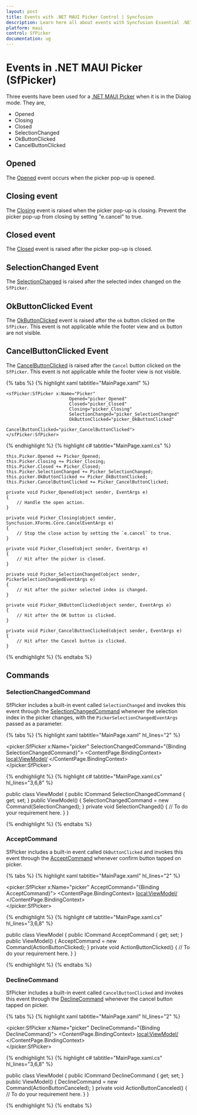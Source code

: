 ```yaml
---
layout: post
title: Events with .NET MAUI Picker Control | Syncfusion
description: Learn here all about events with Syncfusion Essential .NET MAUI Picker (SfPicker) control, it's elements and more details.
platform: maui
control: SfPicker
documentation: ug
---
```


# Events in .NET MAUI Picker (SfPicker)

Three events have been used for a [.NET MAUI Picker](https://www.syncfusion.com/maui-controls/maui-picker) when it is in the Dialog mode. They are, 

 * Opened 
 * Closing 
 * Closed
 * SelectionChanged
 * OkButtonClicked
 * CancelButtonClicked

## Opened

The [Opened](https://help.syncfusion.com/cr/maui/Syncfusion.Maui.Picker.PickerBase.html#Syncfusion_Maui_Picker_PickerBase_Opened) event occurs when the picker pop-up is opened.

## Closing event

The [Closing](https://help.syncfusion.com/cr/maui/Syncfusion.Maui.Picker.PickerBase.html#Syncfusion_Maui_Picker_PickerBase_Closing) event is raised when the picker pop-up is closing. Prevent the picker pop-up from closing by setting "e.cancel" to true.

## Closed event

The [Closed](https://help.syncfusion.com/cr/maui/Syncfusion.Maui.Picker.PickerBase.html#Syncfusion_Maui_Picker_PickerBase_Closed) event is raised after the picker pop-up is closed.

## SelectionChanged Event
The [SelectionChanged](https://help.syncfusion.com/cr/maui/Syncfusion.Maui.Picker.SfPicker.html#Syncfusion_Maui_Picker_SfPicker_SelectionChanged) is raised after the selected index changed on the `SfPicker`.

## OkButtonClicked Event

The [OkButtonClicked](https://help.syncfusion.com/cr/maui/Syncfusion.Maui.Picker.PickerBase.html#Syncfusion_Maui_Picker_PickerBase_OkButtonClicked) event is raised after the `ok` button clicked on the `SfPicker`. This event is not applicable while the footer view and `ok` button are not visible.

## CancelButtonClicked Event

The [CancelButtonClicked](https://help.syncfusion.com/cr/maui/Syncfusion.Maui.Picker.PickerBase.html#Syncfusion_Maui_Picker_PickerBase_CancelButtonClicked) is raised after the `Cancel` button clicked on the `SfPicker`. This event is not applicable while the footer view is not visible.

{% tabs %}
{% highlight xaml tabtitle="MainPage.xaml" %}

    <sfPicker:SfPicker x:Name="Picker" 
                            Opened="picker_Opened" 
                            Closed="picker_Closed"
                            Closing="picker_Closing"
                            SelectionChanged="picker_SelectionChanged"
                            OkButtonClicked="picker_OkButtonClicked"
                            CancelButtonClicked="picker_CancelButtonClicked">
    </sfPicker:SfPicker>
    
{% endhighlight %}
{% highlight c# tabtitle="MainPage.xaml.cs" %}

    this.Picker.Opened += Picker_Opened;
    this.Picker.Closing += Picker_Closing;
    this.Picker.Closed += Picker_Closed;
    this.Picker.SelectionChanged += Picker_SelectionChanged;
    this.picker.OkButtonClicked += Picker_OkButtonClicked;
    this.Picker.CancelButtonClicked += Picker_CancelButtonClicked;

    private void Picker_Opened(object sender, EventArgs e)
    {
        // Handle the open action.
    }

    private void Picker_Closing(object sender, Syncfusion.XForms.Core.CancelEventArgs e)
    {
        // Stop the close action by setting the `e.cancel` to true.
    }

    private void Picker_Closed(object sender, EventArgs e)
    {
        // Hit after the picker is closed.
    }

    private void Picker_SelectionChanged(object sender, PickerSelectionChangedEventArgs e)
    {
        // Hit after the picker selected index is changed.
    }

    private void Picker_OkButtonClicked(object sender, EventArgs e)
    {
        // Hit after the OK button is clicked.
    }

    private void Picker_CancelButtonClicked(object sender, EventArgs e)
    {
        // Hit after the Cancel button is clicked.
    }
    
{% endhighlight %}
{% endtabs %}

## Commands

### SelectionChangedCommand

SfPicker includes a built-in event called `SelectionChanged` and invokes this event through the [SelectionChangedCommand]() whenever the selection index in the picker changes, with the `PickerSelectionChangedEventArgs` passed as a parameter.

{% tabs %}
{% highlight xaml tabtitle="MainPage.xaml" hl_lines="2" %}

<picker:SfPicker x:Name="picker"
                    SelectionChangedCommand="{Binding SelectionChangedCommand}">
<ContentPage.BindingContext>
    <local:ViewModel/>
</ContentPage.BindingContext>					  
</picker:SfPicker>

{% endhighlight %}
{% highlight c# tabtitle="MainPage.xaml.cs" hl_lines="3,6,8" %}

public class ViewModel
{
    public ICommand SelectionChangedCommand { get; set; }
    public ViewModel()
    {
        SelectionChangedCommand = new Command(SelectionChanged);
    }
    private void SelectionChanged()
    {
        // To do your requirement here.
    }
}

{% endhighlight %}
{% endtabs %}

### AcceptCommand

SfPicker includes a built-in event called `OkButtonClicked` and invokes this event through the [AcceptCommand]() whenever confirm button tapped on picker.

{% tabs %}
{% highlight xaml tabtitle="MainPage.xaml" hl_lines="2" %}

<picker:SfPicker x:Name="picker"
                    AcceptCommand="{Binding AcceptCommand}">
<ContentPage.BindingContext>
    <local:ViewModel/>
</ContentPage.BindingContext>					  
</picker:SfPicker>

{% endhighlight %}
{% highlight c# tabtitle="MainPage.xaml.cs" hl_lines="3,6,8" %}

public class ViewModel
{
    public ICommand AcceptCommand { get; set; }
    public ViewModel()
    {
        AcceptCommand = new Command(ActionButtonClicked);
    }
    private void ActionButtonClicked()
    {
        // To do your requirement here.
    }
}

{% endhighlight %}
{% endtabs %}

### DeclineCommand

SfPicker includes a built-in event called `CancelButtonClicked` and invokes this event through the [DeclineCommand]() whenever the cancel button tapped on picker.

{% tabs %}
{% highlight xaml tabtitle="MainPage.xaml" hl_lines="2" %}

<picker:SfPicker x:Name="picker"
                    DeclineCommand="{Binding DeclineCommand}">
<ContentPage.BindingContext>
    <local:ViewModel/>
</ContentPage.BindingContext>					  
</picker:SfPicker>

{% endhighlight %}
{% highlight c# tabtitle="MainPage.xaml.cs" hl_lines="3,6,8" %}

public class ViewModel
{
    public ICommand DeclineCommand { get; set; }
    public ViewModel()
    {
        DeclineCommand = new Command(ActionButtonCanceled);
    }
    private void ActionButtonCanceled()
    {
        // To do your requirement here.
    }
}

{% endhighlight %}
{% endtabs %}